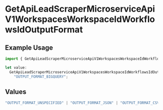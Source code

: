 # GetApiLeadScraperMicroserviceApiV1WorkspacesWorkspaceIdWorkflowsIdOutputFormat

## Example Usage

```typescript
import { GetApiLeadScraperMicroserviceApiV1WorkspacesWorkspaceIdWorkflowsIdOutputFormat } from "oppulence-backend-sdk/models/operations";

let value:
  GetApiLeadScraperMicroserviceApiV1WorkspacesWorkspaceIdWorkflowsIdOutputFormat =
    "OUTPUT_FORMAT_BIGQUERY";
```

## Values

```typescript
"OUTPUT_FORMAT_UNSPECIFIED" | "OUTPUT_FORMAT_JSON" | "OUTPUT_FORMAT_CSV" | "OUTPUT_FORMAT_BIGQUERY" | "OUTPUT_FORMAT_POSTGRES"
```